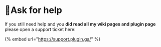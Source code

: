 # 📕Ask for help

If you still need help and you **did read all my wiki pages and plugin page** please open a support ticket here:

{% embed url="https://support.plugin.ga/" %}

